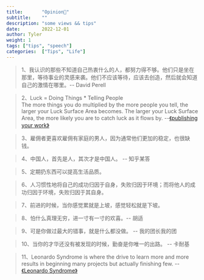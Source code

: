 ```yaml
---
title:       "Opinion🤯"
subtitle:    ""
description: "some views && tips"
date:        2022-12-01
author: Tyler
weight: 1
tags: ["tips", "speech"]
categories:  ["Tips", "Life"]
---
```


>1、我认识的那些不知道自己热衷什么的人，都努力得不够。他们只是坐在那里，等待事业的灵感来袭。他们不应该等待，应该去创造，然后就会知道自己的激情在哪里。-- David Perell

>2、Luck = Doing Things * Telling People  
The more things you do multiplied by the more people you tell, the larger your Luck Surface Area becomes. The larger your Luck Surface Area, the more likely you are to catch luck as it flows by.           --[《publishing your work》](https://github.com/readme/guides/publishing-your-work)

>3、雇佣者更喜欢雇佣有家庭的男人，因为通常他们更加的稳定，也很缺钱。

>4、中国人，首先是人，其次才是中国人。 -- 知乎某答

>5、定期扔东西可以提高生活品质。

>6、人习惯性地将自己的成功归因于自身，失败归因于环境；而将他人的成功归因于环境，失败归因于其自身。

>7、前进的时候，当你感觉累就是上坡，感觉轻松就是下坡。

>8、怕什么真理无穷，进一寸有一寸的欢喜。-- 胡适

>9、可是你做过最大的错事，就是什么都没做。 -- 我的团长我的团

>10、当你的才华还没有被发现的时候，勤奋是你唯一的出路。 -- 卡耐基

>11、Leonardo Syndrome is where the drive to learn more and more results in beginning many projects but actually finishing few. --[《Leonardo Syndrome》](https://thoughtfulatlas.bearblog.dev/leonardo-syndrome)